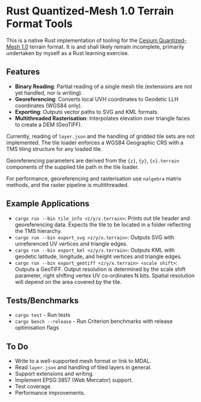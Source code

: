 # Rust Quantized-Mesh 1.0 Terrain Format Tools

This is a native Rust implementation of tooling for the [Cesium Quantized-Mesh 1.0](https://github.com/CesiumGS/quantized-mesh) terrain format. It is and shall likely remain incomplete, primarily undertaken by myself as a Rust learning exercise.

## Features
- **Binary Reading**: Partial reading of a single mesh tile (extensions are not yet handled, nor is writing).
- **Georeferencing**: Converts local UVH coordinates to Geodetic LLH coordinates (WGS84 only).
- **Exporting**: Outputs vector paths to SVG and KML formats.
- **Multithreaded Rasterisation**: Interpolates elevation over triangle faces to create a DEM (GeoTIFF).

Currently, reading of `layer.json` and the handling of gridded tile sets are not implemented. The tile loader enforces a WGS84 Geographic CRS with a TMS tiling structure for any loaded tile.

Georeferencing parameters are derived from the `{z}`, `{y}`, `{x}.terrain` components of the supplied tile path in the tile loader.

For performance, georeferencing and rasterisation use `nalgebra` matrix methods, and the raster pipeline is multithreaded.

## Example Applications
- `cargo run --bin tile_info <z/y/x.terrain>`: Prints out tile header and georeferencing data. Expects the tile to be located in a folder reflecting the TMS hierarchy.
- `cargo run --bin export_svg <z/y/x.terrain>`: Outputs SVG with unreferenced UV vertices and triangle edges.
- `cargo run --bin export_kml <z/y/x.terrain>`: Outputs KML with geodetic latitude, longitude, and height vertices and triangle edges.
- `cargo run --bin export_geotiff <z/y/x.terrain> <scale shift>`: Outputs a GeoTIFF. Output resolution is determined by the scale shift parameter, right shifting vertex UV co-ordinates N bits. Spatial resolution will depend on the area covered by the tile.

## Tests/Benchmarks
- `cargo test` - Run tests
- `cargo bench --release` - Run Criterion benchmarks with release optimisation flags

## To Do
- Write to a well-supported mesh format or link to MDAL.
- Read `layer.json` and handling of tiled layers in general.
- Support extensions and writing.
- Implement EPSG:3857 (Web Mercator) support.
- Test coverage.
- Performance improvements.

